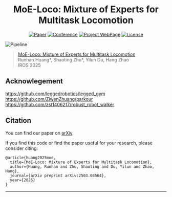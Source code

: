 <!-- <a href=https://arxiv.org/abs/2503.08564><img src='https://img.shields.io/badge/arXiv-2402.00752-b31b1b.svg'></a> <a href='https://immortalco.github.io/Instruct-4D-to-4D/'><img src='https://img.shields.io/badge/Project-Page-Green'></a>  -->

<div align="center">

# MoE-Loco: Mixture of Experts for Multitask Locomotion

[![Paper](https://img.shields.io/badge/arXiv-2503.08564-brightgreen)](https://arxiv.org/abs/2503.08564) [![Conference](https://img.shields.io/badge/IROS-2025-blue)](https://www.iros25.org/) [![Project WebPage](https://img.shields.io/badge/Project-webpage-%23fc4d5d)](https://moe-loco.github.io/) [![License](https://img.shields.io/badge/License-MIT-yellow.svg)](https://opensource.org/licenses/MIT)

</div>

![Pipeline](./assets/teaser.png)
> [MoE-Loco: Mixture of Experts for Multitask Locomotion](https://arxiv.org/abs/2503.08564) \
> Runhan Huang*, Shaoting Zhu*, Yilun Du, Hang Zhao \
> IROS 2025

## Acknowlegement
https://github.com/leggedrobotics/legged_gym<br>
https://github.com/ZiwenZhuang/parkour<br>
https://github.com/zst1406217/robust_robot_walker

## Citation

You can find our paper on [arXiv](https://arxiv.org/abs/2503.08564).

If you find this code or find the paper useful for your research, please consider citing:

```
@article{huang2025moe,
  title={MoE-Loco: Mixture of Experts for Multitask Locomotion},
  author={Huang, Runhan and Zhu, Shaoting and Du, Yilun and Zhao, Hang},
  journal={arXiv preprint arXiv:2503.08564},
  year={2025}
}
```

---
